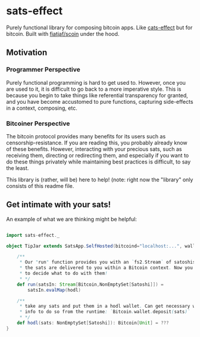 # sats-effect
Purely functional library for composing bitcoin apps. 
Like [cats-effect](https://typelevel.org/cats-effect) but for bitcoin.
Built with [fiatjaf/scoin](https://github.com/fiatjaf/scoin) under the hood.

## Motivation
### Programmer Perspective
Purely functional programming is hard to get used to. However, once you are used
to it, it is difficult to go back to a more imperative style. This is because you
begin to take things like referential transparency for granted, and you have become
accustomed to pure functions, capturing side-effects in a context, composing, etc.

### Bitcoiner Perspective
The bitcoin protocol provides many benefits for its users such as censorship-resistance.
If you are reading this, you probably already know of these benefits. However, 
interacting with your precious sats, such as receiving them, directing or redirecting them,
and especially if you want to do these things privately while maintaining best practices
is difficult, to say the least.

This library is (rather, will be) here to help! (note: right now the "library" 
only consists of this readme file.

## Get intimate with your sats!

An example of what we are thinking might be helpful:

```scala

import sats-effect._

object TipJar extends SatsApp.SelfHosted(bitcoind="localhost:...", wallet="...") {

    /**
     * Our "run" function provides you with an `fs2.Stream` of satoshis where
     * the sats are delivered to you within a Bitcoin context. Now you just need
     * to decide what to do with them!
     * */
    def run(satsIn: Stream[Bitcoin,NonEmptySet[Satoshi]]) = 
        satsIn.evalMap(hodl)

    /**
     * take any sats and put them in a hodl wallet. Can get necessary wallet
     * info to do so from the runtime: `Bitcoin.wallet.deposit(sats)`
     * */
    def hodl(sats: NonEmptySet[Satoshi]): Bitcoin[Unit] = ???
}

```



